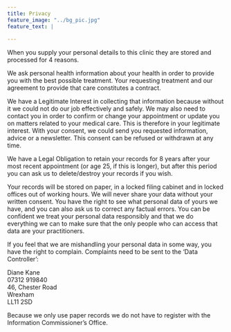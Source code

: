 ```yaml
---
title: Privacy
feature_image: "../bg_pic.jpg"
feature_text: |
   
---
```

When you supply your personal details to this clinic they are stored and processed for 4 reasons.

We ask personal health information about your health in order to provide you with the best possible treatment.  Your requesting treatment and our agreement to provide that care constitutes a contract.

We have a Legitimate Interest in collecting that information because without it we could not do our job effectively and safely.  We may also need to contact you in order to confirm or change your appointment or update you on matters related to your medical care.  This is therefore in your legitimate interest.
With your consent, we could send you requested information, advice or a newsletter.  This consent can be refused or withdrawn at any time.

We have a Legal Obligation to retain your records for 8 years after your most recent appointment (or age 25, if this is longer), but after this period you can ask us to delete/destroy your records if you wish.

Your records will be stored on paper, in a locked filing cabinet and in locked offices out of working hours.  We will never share your data without your written consent.  You have the right to see what personal data of yours we have, and you can also ask us to correct any factual errors.  You can be confident we treat your personal data responsibly and that we do everything we can to make sure that the only people who can access that data are your practitioners.

If you feel that we are mishandling your personal data in some way, you have the right to complain.
Complaints need to be sent to the ‘Data Controller’: 

Diane Kane  
07312 919840  
46, Chester Road  
Wrexham   
LL11 2SD  


Because we only use paper records we do not have to register with the Information Commissioner’s Office.
